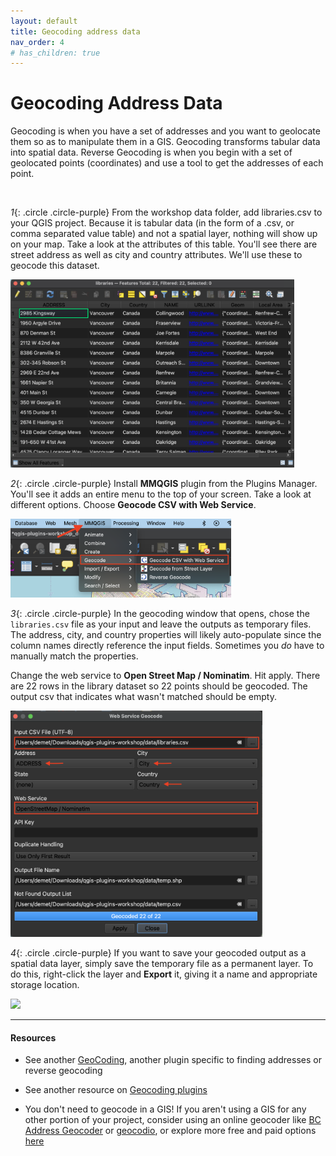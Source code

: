```yaml
---
layout: default
title: Geocoding address data
nav_order: 4
# has_children: true
---
```


# Geocoding Address Data
Geocoding is when you have a set of addresses and you want to geolocate them so as to manipulate them in a GIS. Geocoding transforms tabular data into spatial data. Reverse Geocoding is when you begin with a set of geolocated points (coordinates) and use a tool to get the addresses of each point. 


<br>

*1*{: .circle .circle-purple} From the workshop data folder, add libraries.csv to your QGIS project. Because it is tabular data (in the form of a .csv, or comma separated value table) and not a spatial layer, nothing will show up on your map. Take a look at the attributes of this table. You'll see there are  street address as well as city and country attributes. We'll use these to geocode this dataset. 

<img src="./images/libraries-att-table_20241227.png" style="width:90%;">

<br>

*2*{: .circle .circle-purple} Install **MMQGIS** plugin from the Plugins Manager. You'll see it adds an entire menu to the top of your screen. Take a look at different options. Choose **Geocode CSV with Web Service**.

<img src="./images/mmqgis-menu_20241227.png" style="width:70%;">

<br>

*3*{: .circle .circle-purple} In the geocoding window that opens, chose the `libraries.csv` file as your input and leave the outputs as temporary files. The address, city, and country properties will likely auto-populate since the column names directly reference the input fields. Sometimes you *do* have to manually match the properties. 

Change the web service to **Open Street Map / Nominatim**. Hit apply. There are 22 rows in the library dataset so 22 points should be geocoded. The output csv that indicates what wasn't matched should be empty. 

<img src="./images/geocoding-window_20241227.png" style="width:80%;">

<br>

*4*{: .circle .circle-purple} If you want to save your geocoded output as a spatial data layer, simply save the temporary file as a permanent layer. To do this, right-click the layer and **Export** it, giving it a name and appropriate storage location.

<img src="./images/geocoded-libraries_20241227.png" style="width:100%;">

<br>



----
#### Resources
- See another [GeoCoding](https://plugins.qgis.org/plugins/GeoCoding/), another plugin specific to finding addresses or reverse geocoding
- See another resource on [Geocoding plugins](https://guides.library.ucsc.edu/DS/Resources/QGIS)

- You don't need to geocode in a GIS! If you aren't using a GIS for any other portion of your project, consider using an online geocoder like [BC Address Geocoder](https://www2.gov.bc.ca/gov/content/data/geographic-data-services/location-services/geocoder) or [geocodio](https://www.geocod.io/free-geocoding/), or explore more free and paid options [here](https://gisgeography.com/geocoders/)